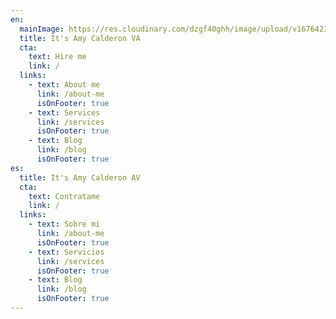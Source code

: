 ```yaml
---
en:
  mainImage: https://res.cloudinary.com/dzgf40ghh/image/upload/v1676423596/WhatsApp_Image_2023-02-02_at_9.57.36_AM_lufbtn.jpg
  title: It's Amy Calderon VA
  cta:
    text: Hire me
    link: /
  links:
    - text: About me
      link: /about-me
      isOnFooter: true
    - text: Services
      link: /services
      isOnFooter: true
    - text: Blog
      link: /blog
      isOnFooter: true
es:
  title: It's Amy Calderon AV
  cta:
    text: Contratame
    link: /
  links:
    - text: Sobre mí
      link: /about-me
      isOnFooter: true
    - text: Servicios
      link: /services
      isOnFooter: true
    - text: Blog
      link: /blog
      isOnFooter: true
---
```


